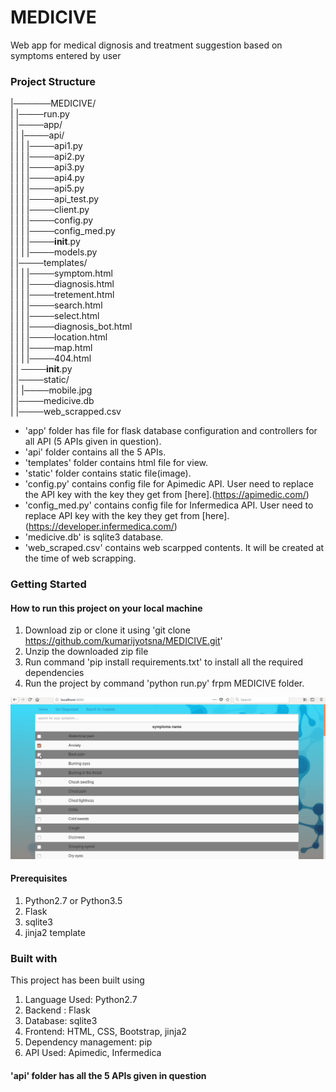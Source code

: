 # MEDICIVE
Web app for medical dignosis and treatment suggestion based on symptoms entered by user

### Project Structure
|──────MEDICIVE/  
| |────run.py  
| |────app/    
| | |────api/  
| | | |────api1.py   
| | | |────api2.py   
| | | |────api3.py   
| | | |────api4.py   
| | | |────api5.py   
| | | |────api_test.py   
| | | |────client.py   
| | | |────config.py   
| | | |────config_med.py   
| | | |────__init__.py   
| | | |────models.py   
| |────templates/  
| | | |────symptom.html  
| | | |────diagnosis.html  
| | | |────tretement.html  
| | | |────search.html  
| | | |────select.html  
| | | |────diagnosis_bot.html  
| | | |────location.html      
| | | |────map.html   
| | | |────404.html     
| | ────__init__.py  
| |────static/    
| | |────mobile.jpg        
| |────medicive.db  
| |────web_scrapped.csv  

- 'app' folder has file for flask database configuration and controllers for all API (5 APIs given in question).
- 'api' folder contains all the 5 APIs.
- 'templates' folder contains html file for view.
- 'static' folder contains static file(image).
- 'config.py' contains config file for Apimedic API. User need to replace the API key with the key they get from [here].(https://apimedic.com/)
- 'config_med.py' contains config file for Infermedica API. User need to replace API key with the key they get from [here].(https://developer.infermedica.com/)
- 'medicive.db' is sqlite3 database.
- 'web_scraped.csv' contains web scarpped contents. It will be created at the time of web scrapping.

### Getting Started

#### How to run this project on your local machine 
1) Download zip or clone it using 'git clone https://github.com/kumarijyotsna/MEDICIVE.git'
2) Unzip the downloaded zip file
3) Run command 'pip install requirements.txt' to install all the required dependencies
4) Run the project by command 'python run.py' frpm MEDICIVE folder.

![](app.gif)

#### Prerequisites
1) Python2.7 or Python3.5
2) Flask
3) sqlite3
4) jinja2 template

### Built with
This project has been built using 
1) Language Used: Python2.7
2) Backend : Flask
3) Database: sqlite3
4) Frontend: HTML, CSS, Bootstrap, jinja2
5) Dependency management: pip
6) API Used: Apimedic, Infermedica


#### 'api' folder has all the 5 APIs given in question






